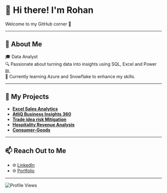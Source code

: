 # 👋 Hi there! I'm Rohan  
Welcome to my GitHub corner 🌟  

---

## 📝 About Me  
🎓 Data Analyst  
🔍 Passionate about turning data into insights using SQL, Excel and Power BI.  
🌱 Currently learning Azure and Snowflake to enhance my skills.  

---

## 💼 My Projects  
- **[Excel Sales Analytics](https://github.com/rohankakade1096/Excel-Sales-Analytics)** 
- **[AtliQ Business Insights 360](https://github.com/rohankakade1096/Business-Insights-360)**  
- **[Trade idea risk Mitigation](https://github.com/rohankakade1096/trade-idea-risk-mitigation)**  
- **[Hospitality Revenue Analysis](https://github.com/rohankakade1096/Data-Driven-Revenue-Insights-for-the-Hospitality-Industry)**  
- **[Consumer-Goods](https://github.com/rohankakade1096/Consumer-Goods)**

---

## 📫 Reach Out to Me  
- 🌐 [LinkedIn](https://www.linkedin.com/in/rohan-kakade/)  
- 🌐 [Portfolio](https://codebasics.io/portfolio/Rohan-Kakade)
---

![Profile Views](https://komarev.com/ghpvc/?username=rohankakade1096&color=blue)
